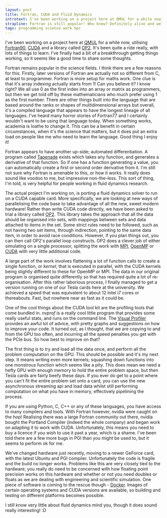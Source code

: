 ```yaml
---
layout: post
title: Fortran, CUDA and Fluid Dynamics
introtext: I've been working on a project here at QMUL for a while now, utilising Fortran90, CUDA and a library called OP2. It's been quite a ride really, with lots of things to learn. I've finally had a bit of a breakthrough getting things working, so it seems like a good time to share some thoughts.
strapline: Fortran is still popular! Who knew? Definitely alive and well in High Performance Computing.
tags: programming science work hpc
---
```


I've been working on a project here at [QMUL](http://www.qmul.ac.uk) for a while now, utilising [Fortran90](https://en.wikipedia.org/wiki/Fortran), [CUDA](http://www.nvidia.com/object/cuda_home_new.html) and a library called [OP2](http://oerc.ox.ac.uk/projects/op2). It's been quite a ride really, with lots of things to learn. I've finally had a bit of a breakthrough getting things working, so it seems like a good time to share some thoughts.

Fortran remains popular in the science fields. I think there are a few reasons for this. Firstly, later versions of Fortran are actually not so different from C, at least to programmer. Fortran is more setup for maths work. One clue is that it's array indexing actually starts from 1! Can you believe it? I know right? We all use 0 as the first index into an array or matrix as programmers, but then we get told off by these mathematicians who much prefer using 1 as the first number. There are other things built into the language that are based around the ranks or shapes of multidimensional arrays but overall, it's a compiled language that appears to have the longest lineage of all languages. I've heard many horror stories of Fortran77 and I certainly wouldn't want to be using that language today. When something works, academia is loathe to change it. This can be a benefit in certain circumstances, when it's the science that matters, but it does put an extra load on people like me who need to learn the language. Good thing I enjoy it!

Fortran appears to have another up-side; automated differentiation. A program called [Tapenade](http://www-sop.inria.fr/tropics/tapenade.html) exists which takes any function, and generates a derivative of that function. So if one has a function generating a value, you can automatically create a first or second order derivative from it. I'm still not sure why Fortran is amenable to this, or how it works. It really does sound like voodoo to me, but impressive non-the-less. This sort of thing, I'm told, is very helpful for people working in fluid dynamics research. 

The actual project I'm working on, is porting a fluid dynamics solver to run on a CUDA capable card. More specifically, we are looking at new ways of parallelising the code base to take advantage of all the new, sweet modern hardware! Rather than write CUDA code directly, we have been asked to trial a library called [OP2](http://oerc.ox.ac.uk/projects/op2). This library takes the approach that all the data should be organised into sets, with mappings between sets and data attached to items in the set. Some strict rules need to be followed, such as not having two set items, through indirection, pointing to the same data item, in order to avoid race conditions. However, if you plan things out, you can then call OP2's parallel loop constructs. OP2 does a clever job of either simulating on a single processor, splitting the work with [MPI](https://en.wikipedia.org/wiki/Message_Passing_Interface), [OpenMP](http://openmp.org) or [CUDA](http://www.nvidia.com/object/cuda_home_new.html) with very little additional code.

A large part of the work involves flattening a lot of function calls to create a single function, or *kernel*, that is executed in parallel, with the CUDA kernels being slightly different to these for OpenMP or MPI. The data in our original program is organised quite differently so that has required quite a lot of re-organisation. After this rather laborious process, I finally managed to get a version running on one of our Tesla cards here at the university. We achieved a speed that was equivalent to about 12 Intel i7 cores or thereabouts. Fast, but nowhere near as fast as it could be.

One of the cool things about the CUDA tool kit are the profiling tools that come bundled in. *nvprof* is a really cool little program that provides some really useful stats, and runs on the command line. The [Visual Profiler](http://docs.nvidia.com/cuda/profiler-users-guide/index.html) provides an awful lot of advice, with pretty graphs and suggestions on how to improve your code. It turned out, as I thought, that we are copying to and from the GPU too often, and incurring all the speed penalties you get with the PCIe bus. So how best to improve on that? 

The first thing is to try and load all the data once, and perform all the problem computation on the GPU. This should be possible and it's my next step. It means writing even more kernels; squashing down functions into one monstrous function which seems like a pity. This does mean we need a hefty GPU with enough memory to hold the entire problem space, but then Tesla cards are fairly beefy these days. If you ever do get to a point where you can't fit the entire problem set onto a card, you can use the new asynchronous streaming api and load data whilst still performing computation on what you have in memory, effectively pipelining the process. 

If you are using Python, C, C++ or any of these languages, you have access to many compilers and tools. With Fortran however, nvidia were caught on the hop! Realising there was a large Fortran community out there, nvidia bought the Portland Compiler (indeed the whole company) and began work on adapting it to work with CUDA. Unfortunately, this means you need to buy a licence if you wish to use it past a year, which is a shame. I've been told there are a few more bugs in PGI than you might be used to, but it seems to perform ok for me.

We've changed hardware just recently, moving to a newer GeForce card, with the latest Ubuntu and PGI compiler. Unfortunately the code is fragile and the build no longer works. Problems like this are very closely tied to the hardware; you really do need to be concerned with how floating point precision works on this hardware and whether or not you need doubles or floats as we are dealing with engineering and scientific simulation. One piece of software is coming to the rescue though - [Docker](http://docker.io). Images of certain operating systems and CUDA versions are available, so building and testing on different platforms becomes possible.

I still know very little about fluid dynamics mind you, though it does sound really interesting! :D